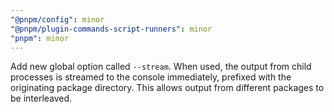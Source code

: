 ```yaml
---
"@pnpm/config": minor
"@pnpm/plugin-commands-script-runners": minor
"pnpm": minor
---
```


Add new global option called `--stream`.
When used, the output from child processes is streamed to the console immediately, prefixed with the originating package directory. This allows output from different packages to be interleaved.
